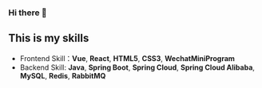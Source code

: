 ### Hi there 👋

<!--
**sallyyou/sallyyou** is a ✨ _special_ ✨ repository because its `README.md` (this file) appears on your GitHub profile.

Here are some ideas to get you started:

- 🔭 I’m currently working on ...
- 🌱 I’m currently learning ...
- 👯 I’m looking to collaborate on ...
- 🤔 I’m looking for help with ...
- 💬 Ask me about ...
- 📫 How to reach me: ...
- 😄 Pronouns: ...
- ⚡ Fun fact: ...
-->
 This is my skills
 ---
- Frontend Skill：**Vue**, **React**, **HTML5**, **CSS3**, **WechatMiniProgram**
- Backend Skill: **Java**, **Spring Boot**, **Spring Cloud**, **Spring Cloud Alibaba**, **MySQL**, **Redis**, **RabbitMQ**

